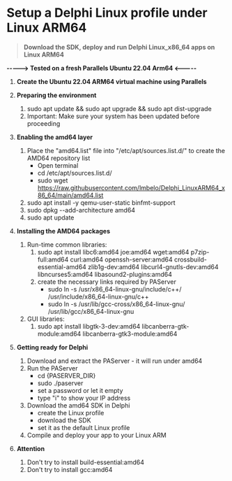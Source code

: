 # Setup a Delphi Linux profile under Linux ARM64

> **Download the SDK, deploy and run Delphi Linux_x86_64 apps on Linux ARM64**

**-----> Tested on a fresh Parallels Ubuntu 22.04 Arm64 <-----**

1) **Create the Ubuntu 22.04 ARM64 virtual machine using Parallels**
    
2) **Preparing the environment**
    1) sudo apt update && sudo apt upgrade && sudo apt dist-upgrade
    2) Important: Make sure your system has been updated before proceeding

3) **Enabling the amd64 layer**
    1) Place the "amd64.list" file into "/etc/apt/sources.list.d/" to create the AMD64 repository list
        - Open terminal
        - cd /etc/apt/sources.list.d/
        - sudo wget https://raw.githubusercontent.com/lmbelo/Delphi_LinuxARM64_x86_64/main/amd64.list
    2) sudo apt install -y qemu-user-static binfmt-support
    3) sudo dpkg --add-architecture amd64
    4) sudo apt update

4) **Installing the AMD64 packages**
    1) Run-time common libraries:
        1) sudo apt install libc6:amd64 joe:amd64 wget:amd64 p7zip-full:amd64 curl:amd64 openssh-server:amd64 crossbuild-essential-amd64 zlib1g-dev:amd64 libcurl4-gnutls-dev:amd64 libncurses5:amd64 libasound2-plugins:amd64
        2) create the necessary links required by PAServer
            - sudo ln -s /usr/x86_64-linux-gnu/include/c++/ /usr/include/x86_64-linux-gnu/c++
            - sudo ln -s /usr/lib/gcc-cross/x86_64-linux-gnu/ /usr/lib/gcc/x86_64-linux-gnu
    2) GUI libraries:
        1) sudo apt install libgtk-3-dev:amd64 libcanberra-gtk-module:amd64 libcanberra-gtk3-module:amd64 

5) **Getting ready for Delphi**
    1) Download and extract the PAServer - it will run under amd64
    2) Run the PAServer
        - cd {PASERVER_DIR}
        - sudo ./paserver
        - set a password or let it empty
        - type "i" to show your IP address
    3) Download the amd64 SDK in Delphi
        - create the Linux profile
        - download the SDK
        - set it as the default Linux profile
    4) Compile and deploy your app to your Linux ARM
    
5) **Attention**
    1) Don't try to install build-essential:amd64
    2) Don't try to install gcc:amd64

